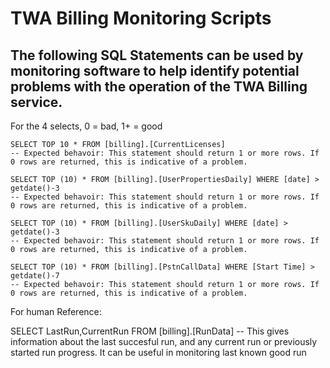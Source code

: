 # TWA Billing Monitoring Scripts

## The following SQL Statements can be used by monitoring software to help identify potential problems with the operation of the TWA Billing service.

For the 4 selects, 0 = bad, 1+ = good

```
SELECT TOP 10 * FROM [billing].[CurrentLicenses]
-- Expected behavoir: This statement should return 1 or more rows. If 0 rows are returned, this is indicative of a problem.

SELECT TOP (10) * FROM [billing].[UserPropertiesDaily] WHERE [date] > getdate()-3
-- Expected behavoir: This statement should return 1 or more rows. If 0 rows are returned, this is indicative of a problem.

SELECT TOP (10) * FROM [billing].[UserSkuDaily] WHERE [date] > getdate()-3
-- Expected behavoir: This statement should return 1 or more rows. If 0 rows are returned, this is indicative of a problem.

SELECT TOP (10) * FROM [billing].[PstnCallData] WHERE [Start Time] > getdate()-7
-- Expected behavoir: This statement should return 1 or more rows. If 0 rows are returned, this is indicative of a problem.
```




For human Reference:

SELECT LastRun,CurrentRun FROM [billing].[RunData]
-- This gives information about the last succesful run, and any current run or previously started run progress. It can be useful in monitoring last known good run

